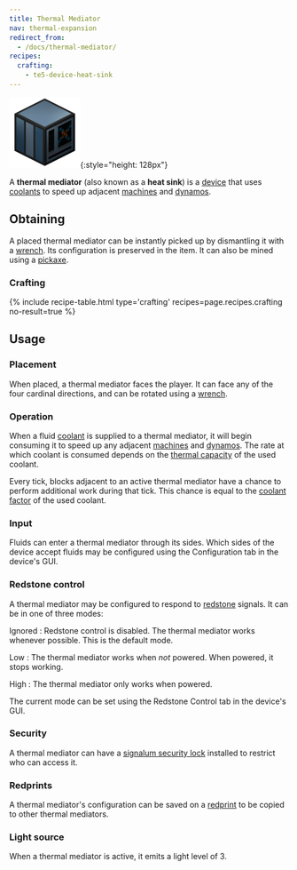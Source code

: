 ```yaml
---
title: Thermal Mediator
nav: thermal-expansion
redirect_from:
  - /docs/thermal-mediator/
recipes:
  crafting:
    - te5-device-heat-sink
---
```


![Thermal mediator](/assets/images/thermal-expansion/thermal-mediator.png){:style="height: 128px"}


A **thermal mediator** (also known as a **heat sink**) is a
[device](/docs/thermal-expansion/devices/) that uses [coolants](/docs/thermal-expansion/coolants/) to speed up
adjacent [machines](/docs/thermal-expansion/machines/) and [dynamos](/docs/thermal-expansion/dynamos/).


Obtaining
---------

A placed thermal mediator can be instantly picked up by dismantling it with a
[wrench](/docs/wrenches/). Its configuration is preserved in the item. It can
also be mined using a [pickaxe](https://minecraft.gamepedia.com/Pickaxe).

### Crafting
{% include recipe-table.html type='crafting' recipes=page.recipes.crafting no-result=true %}


Usage
-----

### Placement
When placed, a thermal mediator faces the player. It can face any of the four
cardinal directions, and can be rotated using a [wrench](/docs/wrenches/).

### Operation
When a fluid [coolant](/docs/thermal-expansion/coolants/) is supplied to a thermal mediator, it
will begin consuming it to speed up any adjacent [machines](/docs/thermal-expansion/machines/) and
[dynamos](/docs/thermal-expansion/dynamos/). The rate at which coolant is consumed depends on the
[thermal capacity](/docs/thermal-expansion/coolants/#usage) of the used coolant.

Every tick, blocks adjacent to an active thermal mediator have a chance to
perform additional work during that tick. This chance is equal to the [coolant
factor](/docs/thermal-expansion/coolants/#usage) of the used coolant.

### Input
Fluids can enter a thermal mediator through its sides. Which sides of the device
accept fluids may be configured using the Configuration tab in the device's GUI.

### Redstone control
A thermal mediator may be configured to respond to
[redstone](https://minecraft.gamepedia.com/Redstone) signals. It can be in one
of three modes:

Ignored
: Redstone control is disabled. The thermal mediator works whenever possible.
This is the default mode.

Low
: The thermal mediator works when *not* powered. When powered, it stops working.

High
: The thermal mediator only works when powered.

The current mode can be set using the Redstone Control tab in the device's GUI.

### Security
A thermal mediator can have a [signalum security
lock](/docs/thermal-foundation/signalum-security-lock/) installed to restrict who can access it.

### Redprints
A thermal mediator's configuration can be saved on a [redprint](/docs/thermal-foundation/redprint/)
to be copied to other thermal mediators.

### Light source
When a thermal mediator is active, it emits a light level of 3.
